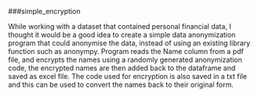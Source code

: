 ###simple_encryption

While working with a dataset that contained personal financial data, I thought it would be a good idea to create a simple
data anonymization program that could anonymise the data, instead of using an existing library function such as anonympy.
Program reads the Name column from a pdf file, and encrypts the names using a randomly generated anonymization code,
the encrypted names are then added back to the dataframe and saved as excel file.
The code used for encryption is also saved in a txt file and this can be used to convert the names back to their original form.

